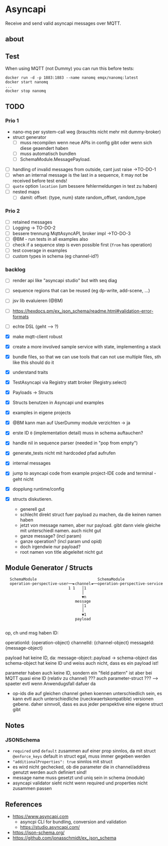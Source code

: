 # Asyncapi

Receive and send valid asyncapi messages over MQTT.


## about



## Test

When using MQTT (not Dummy) you can run this before tests:

```
docker run -d -p 1883:1883 --name nanomq emqx/nanomq:latest
docker start nanomq
...
docker stop nanomq
```

## TODO

### Prio 1

- nano-mq per system-call weg (brauchts nicht mehr mit dummy-broker)
- struct generator
    - [ ] muss recompilen wenn neue APIs in config gibt oder wenn sich diese geaendert haben
    - [ ] muss automatisch bundlen
    - [ ] SchemaModule.MessagePayload.<message-name>
- [ ] handling of invalid messages from outside, cant just raise ->TO-DO-1
- [ ] when an internal message is the last in a sequence, it may not be received before test ends!
- [ ] `quote` option `location` (um bessere fehlermeldungen in test zu haben)
- [ ] nested maps
    - [ ] damit: offset: {type, num} state random_offset, random_type

### Prio 2

- [ ] retained messages
- [ ] Logging -> TO-DO-2
- [ ] bessere trennung MqttAsyncAPI, broker impl ->TO-DO-3
- [ ] @BM - run tests in all examples also
- [ ] check if a sequence step is even possible first (`from` has operation)
- [ ] test coverage in examples
- [ ] custom types in schema (eg channel-id?)

### backlog

- [ ] render api like "asyncapi studio" but with seq diag
- [ ] sequence regions that can be reused (eg dp-write, add-scene, ...)
- [ ] jsv lib evaluieren (@BM)
- [ ] https://hexdocs.pm/ex_json_schema/readme.html#validation-error-formats
- [ ] echte DSL (geht --> ?)

- [x] make mqtt-client robust
- [x] create a more involved sample service with state, implementing a stack
- [x] bundle files, so that we can use tools that can not use multiple files, sth like this should do it 
- [x] understand traits
- [x] TestAsyncapi via Registry statt broker (Registry.select)
- [x] Payloads -> Structs 
- [x] Structs benutzen in Asyncapi und examples
- [x] examples in eigene projects
- [x] @BM kann man auf UserDummy module verzichten -> ja
- [x] erste ID `0` (implementation detail) muss in schema auftauchen? 
- [x] handle nil in sequence parser (needed in "pop from empty")
- [x] generate_tests nicht mit hardcoded pfad aufrufen
- [x] internal messages
- [x] jump to asyncapi code from example project-IDE code and terminal - geht nicht
- [x] dopplung runtime/config
- [x] structs diskutieren.
    - generell gut
    - schlecht direkt struct fuer payload zu machen, da die keinen namen haben
    - jetzt von message namen, aber nur payload. gibt dann viele gleiche mit unterschiedl namen. auch nicht gut
    - ganze message? (incl param)
    - ganze operation? (incl param und opid)
    - doch irgendwie nur payload?
    - root namen von title abgeleitet nicht gut

## Module Generator / Structs



```
  SchemaModule                           SchemaModule                                          
  operation-perspective-user──►channel◄──operation-perspective-service  
                            1 1   │1                                    
                                  │                                     
                                  ▼n                                    
                               message                                  
                                  │1                                    
                                  │                                     
                                  ▼1                                    
                               payload                                  
                                                                        
```

op, ch und msg haben ID:

operationId: {operation-object}
channelId: {channel-object}
messageId: {message-object}

payload hat keine ID, da: 
message-object:.payload -> schema-object
das schema-object hat keine ID und weiss auch nicht, dass es ein payload ist!

parameter haben auch keine ID, sondern ein "field pattern" ist aber bei MQTT quasi eine ID (relativ zu channel)
??? auch parameter-struct ??? --> spaeter evtl wenn Anwendugsfall dafuer da

- op-ids die auf gleichen channel gehen koennen unterschiedlich sein, es kann evtl auch unterschiedliche (rueckwaertskompatible) versionen gebene. daher sinnvoll, dass es aus jeder perspektive eine eigene struct gibt



## Notes

### JSONSchema


- `required` und `default` zusammen auf einer prop sinnlos, da mit struct `@enforce_keys` default in struct egal, muss immer gegeben werden
- `"additionalProperties": true` sinnlos mit struct
- es wird nicht gechecked, ob die parameter die in channel/address genutzt werden auch definiert sind!
- message name muss gesetzt und uniq sein in schema (module)
- asyncapi validator sieht nicht wenn required und properties nicht zusammen passen

## References

- https://www.asyncapi.com 
  - asyncpi CLI for bundling, conversion and validation
  - https://studio.asyncapi.com/
- https://json-schema.org/
- https://github.com/jonasschmidt/ex_json_schema